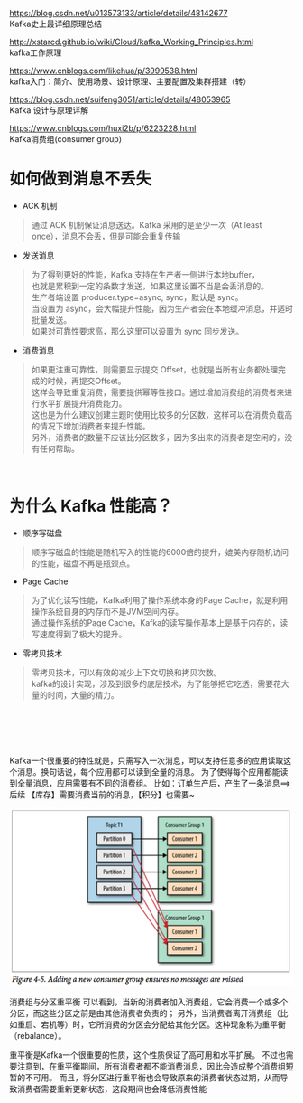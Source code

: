 https://blog.csdn.net/u013573133/article/details/48142677  
  Kafka史上最详细原理总结

http://xstarcd.github.io/wiki/Cloud/kafka_Working_Principles.html  
  kafka工作原理

https://www.cnblogs.com/likehua/p/3999538.html  
  kafka入门：简介、使用场景、设计原理、主要配置及集群搭建（转）  
  
https://blog.csdn.net/suifeng3051/article/details/48053965  
  Kafka 设计与原理详解  

https://www.cnblogs.com/huxi2b/p/6223228.html  
  Kafka消费组(consumer group)

如何做到消息不丢失  
==
* ACK 机制  
>通过 ACK 机制保证消息送达。Kafka 采用的是至少一次（At least once），消息不会丢，但是可能会重复传输  

* 发送消息   
>为了得到更好的性能，Kafka 支持在生产者一侧进行本地buffer，<br>
>也就是累积到一定的条数才发送，如果这里设置不当是会丢消息的。<br>
>生产者端设置 producer.type=async, sync，默认是 sync。<br>
>当设置为 async，会大幅提升性能，因为生产者会在本地缓冲消息，并适时批量发送。<br>
>如果对可靠性要求高，那么这里可以设置为 sync 同步发送。<br>

* 消费消息<br>
>如果更注重可靠性，则需要显示提交 Offset，也就是当所有业务都处理完成的时候，再提交Offset。<br>
>这样会导致重复消费，需要提供幂等性接口。通过增加消费组的消费者来进行水平扩展提升消费能力。<br>
>这也是为什么建议创建主题时使用比较多的分区数，这样可以在消费负载高的情况下增加消费者来提升性能。<br>
>另外，消费者的数量不应该比分区数多，因为多出来的消费者是空闲的，没有任何帮助。<br>
<br>

为什么 Kafka 性能高？
==

* 顺序写磁盘<br>
>顺序写磁盘的性能是随机写入的性能的6000倍的提升，媲美内存随机访问的性能，磁盘不再是瓶颈点。<br>

* Page Cache<br>
>为了优化读写性能，Kafka利用了操作系统本身的Page Cache，就是利用操作系统自身的内存而不是JVM空间内存。<br>
>通过操作系统的Page Cache，Kafka的读写操作基本上是基于内存的，读写速度得到了极大的提升。<br>

* 零拷贝技术<br>
>零拷贝技术，可以有效的减少上下文切换和拷贝次数。<br>
>kafka的设计实现，涉及到很多的底层技术，为了能够把它吃透，需要花大量的时间，大量的精力。

<br><br><br><br>



Kafka一个很重要的特性就是，只需写入一次消息，可以支持任意多的应用读取这个消息。换句话说，每个应用都可以读到全量的消息。
为了使得每个应用都能读到全量消息，应用需要有不同的消费组。
  比如：订单生产后，产生了一条消息==>后续  【库存】需要消费当前的消息，【积分】也需要~


![多分组](https://github.com/percyqq/start/blob/master/pic/kafka%20group.png?raw=true)

消费组与分区重平衡
可以看到，当新的消费者加入消费组，它会消费一个或多个分区，而这些分区之前是由其他消费者负责的；
另外，当消费者离开消费组（比如重启、宕机等）时，它所消费的分区会分配给其他分区。这种现象称为重平衡（rebalance）。

重平衡是Kafka一个很重要的性质，这个性质保证了高可用和水平扩展。
不过也需要注意到，在重平衡期间，所有消费者都不能消费消息，因此会造成整个消费组短暂的不可用。
而且，将分区进行重平衡也会导致原来的消费者状态过期，从而导致消费者需要重新更新状态，这段期间也会降低消费性能






